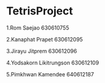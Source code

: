 # TetrisProject
1.Rom Saejao 630610755

2.Kanaphat Prapet 630612095

3.Jirayu Jitprem 630612096

4.Yodsakorn Likitrungson 630612109

5.Pimkhwan Kamendee 640612187

